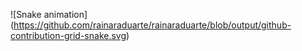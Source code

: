 ![Snake animation] 
(https://github.com/rainaraduarte/rainaraduarte/blob/output/github-contribution-grid-snake.svg)
